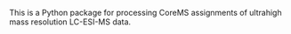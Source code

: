 This is a Python package for processing CoreMS assignments of ultrahigh mass resolution LC-ESI-MS data. 